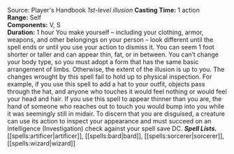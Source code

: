 Source: Player's Handbook
*1st-level illusion*
**Casting Time:** 1 action  
**Range:** Self  
**Components:** V, S  
**Duration:** 1 hour
You make yourself – including your clothing, armor, weapons, and other belongings on your person – look different until the spell ends or until you use your action to dismiss it. You can seem 1 foot shorter or taller and can appear thin, fat, or in between. You can’t change your body type, so you must adopt a form that has the same basic arrangement of limbs. Otherwise, the extent of the illusion is up to you.
The changes wrought by this spell fail to hold up to physical inspection. For example, if you use this spell to add a hat to your outfit, objects pass through the hat, and anyone who touches it would feel nothing or would feel your head and hair. If you use this spell to appear thinner than you are, the hand of someone who reaches out to touch you would bump into you while it was seemingly still in midair. To discern that you are disguised, a creature can use its action to inspect your appearance and must succeed on an Intelligence (Investigation) check against your spell save DC.
***Spell Lists.*** [[spells:artificer|artificer]], [[spells:bard|bard]], [[spells:sorcerer|sorcerer]], [[spells:wizard|wizard]]